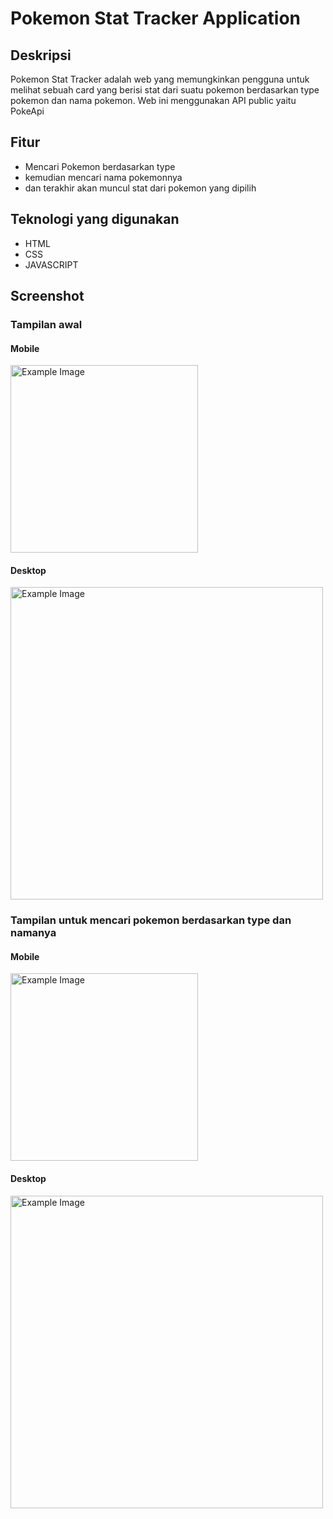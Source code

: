 # Pokemon Stat Tracker Application

## Deskripsi
Pokemon Stat Tracker adalah web yang memungkinkan pengguna untuk melihat sebuah card yang berisi stat dari suatu pokemon berdasarkan type pokemon dan nama pokemon. Web ini menggunakan API public yaitu PokeApi

## Fitur
- Mencari Pokemon berdasarkan type
- kemudian mencari nama pokemonnya
- dan terakhir akan muncul stat dari pokemon yang dipilih

## Teknologi yang digunakan
- HTML
- CSS
- JAVASCRIPT

## Screenshot
### Tampilan awal
#### Mobile
<img src="https://github.com/user-attachments/assets/64f242ee-9496-4168-9c3c-4dafcf27e471" alt="Example Image" width="300">

#### Desktop
<img src="https://github.com/user-attachments/assets/b9d132d2-533d-4f50-9001-2bb0c4f2a0fc" alt="Example Image" width="500">

### Tampilan untuk mencari pokemon berdasarkan type dan namanya
#### Mobile
<img src="https://github.com/user-attachments/assets/21ef3352-2059-4322-b277-42ce867ff5ac" alt="Example Image" width="300">

#### Desktop
<img src="https://github.com/user-attachments/assets/c52a3bed-9536-4fdf-895c-aa2458eaafbe" alt="Example Image" width="500">
